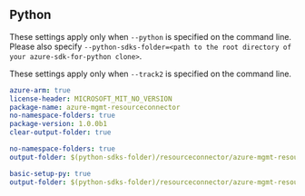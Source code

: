 ## Python

These settings apply only when `--python` is specified on the command line.
Please also specify `--python-sdks-folder=<path to the root directory of your azure-sdk-for-python clone>`.

These settings apply only when `--track2` is specified on the command line.

``` yaml $(track2)
azure-arm: true
license-header: MICROSOFT_MIT_NO_VERSION
package-name: azure-mgmt-resourceconnector
no-namespace-folders: true
package-version: 1.0.0b1
clear-output-folder: true
```
``` yaml $(python-mode) == 'update' && $(track2)
no-namespace-folders: true
output-folder: $(python-sdks-folder)/resourceconnector/azure-mgmt-resourceconnector/azure/mgmt/resourceconnector/
```

``` yaml $(python-mode) == 'create' && $(track2)
basic-setup-py: true
output-folder: $(python-sdks-folder)/resourceconnector/azure-mgmt-resourceconnector
```
